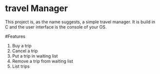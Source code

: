 # travel Manager
This project is, as the name suggests, a simple travel manager. It is build in C and the user interface is the console of your OS.

#Features
1.  Buy a trip
2.  Cancel a trip
3.  Put a trip in waiting list
4.  Remove a trip from waiting list
5.  List trips
